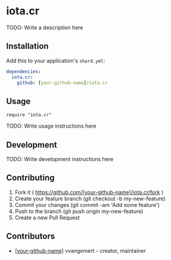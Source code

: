 # iota.cr

TODO: Write a description here

## Installation

Add this to your application's `shard.yml`:

```yaml
dependencies:
  iota.cr:
    github: [your-github-name]/iota.cr
```

## Usage

```crystal
require "iota.cr"
```

TODO: Write usage instructions here

## Development

TODO: Write development instructions here

## Contributing

1. Fork it ( https://github.com/[your-github-name]/iota.cr/fork )
2. Create your feature branch (git checkout -b my-new-feature)
3. Commit your changes (git commit -am 'Add some feature')
4. Push to the branch (git push origin my-new-feature)
5. Create a new Pull Request

## Contributors

- [[your-github-name]](https://github.com/[your-github-name]) vvangemert - creator, maintainer

